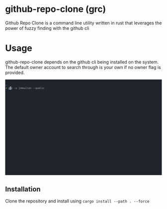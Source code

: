 # github-repo-clone (grc)

Github Repo Clone is a command line utility written in rust that 
leverages the power of fuzzy finding with the github cli

# Usage

github-repo-clone depends on the github cli being installed on the
system. The default owner account to search through is your own if no
owner flag is provided.

![grc-gif](images/grc-gif-v0.1.2.gif)

## Installation

Clone the repository and install using ```cargo install --path . --force```
